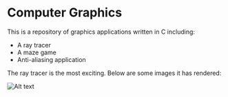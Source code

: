 # Computer Graphics

This is a repository of graphics applications written in C including:
* A ray tracer
* A maze game
* Anti-aliasing application

The ray tracer is the most exciting. Below are some images it has rendered:

![Alt text](/path/to/img.jpg?raw=true "Optional title")
